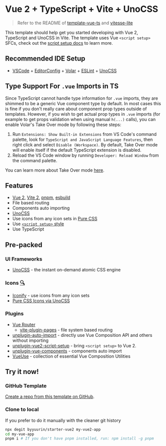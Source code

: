 # Vue 2 + TypeScript + Vite + UnoCSS

> Refer to the README of [template-vue-ts](https://github.com/vitejs/vite/blob/main/packages/create-vite/template-vue-ts/README.md) and [vitesse-lite](https://github.com/antfu/vitesse-lite/blob/main/README.md)

This template should help get you started developing with Vue 2, TypeScript and UnoCSS in Vite. The template uses Vue `<script setup>` SFCs, check out the [script setup docs](https://v3.vuejs.org/api/sfc-script-setup.html#sfc-script-setup) to learn more.

## Recommended IDE Setup

- [VSCode](https://code.visualstudio.com/) + [EditorConfig](https://marketplace.visualstudio.com/items?itemName=EditorConfig.EditorConfig) + [Volar](https://marketplace.visualstudio.com/items?itemName=vue.volar) + [ESLint](https://marketplace.visualstudio.com/items?itemName=dbaeumer.vscode-eslint) + [UnoCSS](https://marketplace.visualstudio.com/items?itemName=antfu.unocss)

## Type Support For `.vue` Imports in TS

Since TypeScript cannot handle type information for `.vue` imports, they are shimmed to be a generic Vue component type by default. In most cases this is fine if you don't really care about component prop types outside of templates. However, if you wish to get actual prop types in `.vue` imports (for example to get props validation when using manual `h(...)` calls), you can enable Volar's Take Over mode by following these steps:

1. Run `Extensions: Show Built-in Extensions` from VS Code's command palette, look for `TypeScript and JavaScript Language Features`, then right click and select `Disable (Workspace)`. By default, Take Over mode will enable itself if the default TypeScript extension is disabled.
2. Reload the VS Code window by running `Developer: Reload Window` from the command palette.

You can learn more about Take Over mode [here](https://github.com/johnsoncodehk/volar/discussions/471).

## Features

- [Vue 2](https://github.com/vuejs/vue), [Vite 2](https://github.com/vitejs/vite), [pnpm](https://pnpm.js.org/), [esbuild](https://github.com/evanw/esbuild)
- File based routing
- Components auto importing
- [UnoCSS](https://github.com/unocss/unocss)
- Use icons from any icon sets in [Pure CSS](https://github.com/unocss/unocss/tree/main/packages/preset-icons)
- Use [`<script setup>` style](https://github.com/vuejs/rfcs/pull/227)
- Use TypeScript

## Pre-packed

### UI Frameworks

- [UnoCSS](https://github.com/unocss/unocss) - the instant on-demand atomic CSS engine

### Icons [🔍](https://icones.netlify.app/)

- [Iconify](https://iconify.design/) - use icons from any icon sets
- [Pure CSS Icons via UnoCSS](https://github.com/unocss/unocss/tree/main/packages/preset-icons)

### Plugins

- [Vue Router](https://github.com/vuejs/vue-router)
  - [vite-plugin-pages](https://github.com/hannoeru/vite-plugin-pages) - file system based routing
- [unplugin-auto-import](https://github.com/antfu/unplugin-auto-import) - directly use Vue Composition API and others without importing
- [unplugin-vue2-script-setup](https://github.com/antfu/unplugin-vue2-script-setup) - bring `<script setup>` to Vue 2.
- [unplugin-vue-components](https://github.com/antfu/unplugin-vue-components) - components auto import
- [VueUse](https://github.com/antfu/vueuse) - collection of essential Vue Composition Utilities

## Try it now!

### GitHub Template

[Create a repo from this template on GitHub](https://github.com/byyuurin/starter-vue2/generate).

### Clone to local

If you prefer to do it manually with the cleaner git history

```bash
npx degit byyuurin/starter-vue2 my-vue2-app
cd my-vue-app
pnpm i # If you don't have pnpm installed, run: npm install -g pnpm
```
